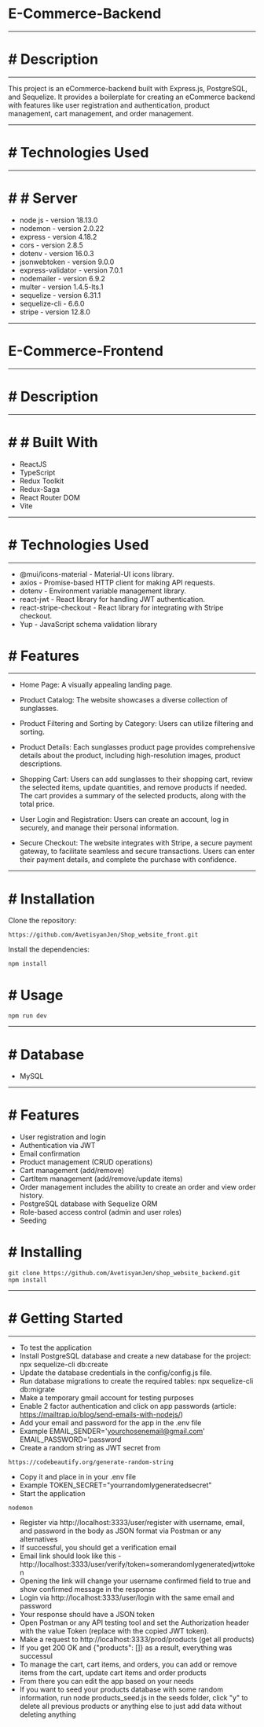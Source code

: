 # E-Commerce-Backend
***
# # Description
***
This project is an eCommerce-backend built with Express.js, PostgreSQL, and Sequelize. It provides a boilerplate for
creating an eCommerce backend with features like user registration and authentication, product management, cart
management, and order management.
***
# # Technologies Used
***
# # # Server
- node js - version 18.13.0
- nodemon - version 2.0.22
- express - version 4.18.2
- cors - version 2.8.5
- dotenv - version 16.0.3
- jsonwebtoken - version 9.0.0
- express-validator - version 7.0.1
- nodemailer - version 6.9.2
- multer - version 1.4.5-lts.1
- sequelize - version 6.31.1
- sequelize-cli - 6.6.0
- stripe - version 12.8.0
***
# E-Commerce-Frontend
***
# # Description
***
# # # Built With
- ReactJS
- TypeScript
- Redux Toolkit
- Redux-Saga
- React Router DOM
- Vite
***
# # Technologies Used
***
- @mui/icons-material - Material-UI icons library.
- axios - Promise-based HTTP client for making API requests.
- dotenv - Environment variable management library.
- react-jwt - React library for handling JWT authentication.
- react-stripe-checkout - React library for integrating with Stripe checkout.
- Yup - JavaScript schema validation library 
# # Features
***
- Home Page: A visually appealing landing page.

- Product Catalog: The website showcases a diverse collection of sunglasses.

- Product Filtering and Sorting by Category: Users can utilize filtering and sorting.

- Product Details: Each sunglasses product page provides comprehensive details about the product, including high-resolution images, product descriptions.

- Shopping Cart: Users can add sunglasses to their shopping cart, review the selected items, update quantities, and remove products if needed. The cart provides a summary of the selected products, along with the total price.

- User Login and Registration: Users can create an account, log in securely, and manage their personal information.

- Secure Checkout: The website integrates with Stripe, a secure payment gateway, to facilitate seamless and secure transactions. Users can enter their payment details, and complete the purchase with confidence.
***
# # Installation
Clone the repository:
```
https://github.com/AvetisyanJen/Shop_website_front.git
``` 
Install the dependencies:
```
npm install
```
# # Usage
```
npm run dev
```
***
# # Database
- MySQL
***
# # Features
- User registration and login
- Authentication via JWT
- Email confirmation
- Product management (CRUD operations)
- Cart management (add/remove)
- CartItem management (add/remove/update items)
- Order management includes the ability to create an order and view order history.
- PostgreSQL database with Sequelize ORM
- Role-based access control (admin and user roles)
- Seeding
# # Installing
```
git clone https://github.com/AvetisyanJen/shop_website_backend.git
npm install
```
***
# # Getting Started
***
- To test the application
- Install PostgreSQL database and create a new database for the project: npx sequelize-cli db:create
- Update the database credentials in the config/config.js file.
- Run database migrations to create the required tables: npx sequelize-cli db:migrate
- Make a temporary gmail account for testing purposes
- Enable 2 factor authentication and click on app passwords (article: https://mailtrap.io/blog/send-emails-with-nodejs/)
- Add your email and password for the app in the .env file
- Example EMAIL_SENDER='yourchosenemail@gmail.com' EMAIL_PASSWORD='password
- Create a random string as JWT secret from
```
https://codebeautify.org/generate-random-string
```
- Copy it and place in in your .env file
- Example TOKEN_SECRET="yourrandomlygeneratedsecret"
- Start the application
```
nodemon
```
- Register via http://localhost:3333/user/register with username, email, and password in the body as JSON format via Postman or any alternatives
- If successful, you should get a verification email
- Email link should look like this - http://localhost:3333/user/verify/token=somerandomlygeneratedjwttoken
- Opening the link will change your username confirmed field to true and show confirmed message in the response
- Login via http://localhost:3333/user/login with the same email and password
- Your response should have a JSON token
- Open Postman or any API testing tool and set the Authorization header with the value Token (replace with the copied JWT token).
- Make a request to http://localhost:3333/prod/products (get all products)
- If you get 200 OK and {"products": []} as a result, everything was successul
- To manage the cart, cart items, and orders, you can add or remove items from the cart, update cart items and order products
- From there you can edit the app based on your needs
- If you want to seed your products database with some random information, run node products_seed.js in the seeds folder, click "y" to delete all previous products or anything else to just add data without deleting anything


 

